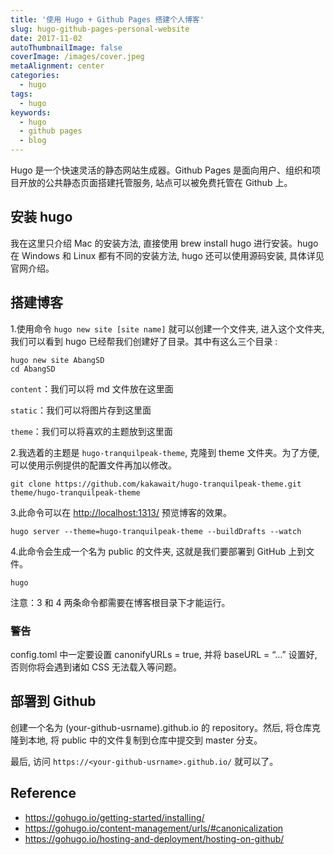 ```yaml
---
title: '使用 Hugo + Github Pages 搭建个人博客'
slug: hugo-github-pages-personal-website
date: 2017-11-02
autoThumbnailImage: false
coverImage: /images/cover.jpeg
metaAlignment: center
categories:
  - hugo
tags:
  - hugo
keywords:
  - hugo
  - github pages
  - blog
---
```


Hugo 是一个快速灵活的静态网站生成器。Github Pages 是面向用户、组织和项目开放的公共静态页面搭建托管服务, 站点可以被免费托管在 Github 上。

<!--more-->

## 安装 hugo

我在这里只介绍 Mac 的安装方法, 直接使用 brew install hugo 进行安装。hugo 在 Windows 和 Linux 都有不同的安装方法, hugo 还可以使用源码安装, 具体详见官网介绍。

## 搭建博客

1.使用命令 `hugo new site [site name]` 就可以创建一个文件夹, 进入这个文件夹, 我们可以看到 hugo 已经帮我们创建好了目录。其中有这么三个目录 :

```shell
hugo new site AbangSD
cd AbangSD
```

`content`：我们可以将 md 文件放在这里面

`static`：我们可以将图片存到这里面

`theme`：我们可以将喜欢的主题放到这里面

2.我选着的主题是 `hugo-tranquilpeak-theme`, 克隆到 theme 文件夹。为了方便, 可以使用示例提供的配置文件再加以修改。

```shell
git clone https://github.com/kakawait/hugo-tranquilpeak-theme.git theme/hugo-tranquilpeak-theme
```

3.此命令可以在 [http://localhost:1313/](http://localhost:1313/) 预览博客的效果。

```shell
hugo server --theme=hugo-tranquilpeak-theme --buildDrafts --watch
```

4.此命令会生成一个名为 public 的文件夹, 这就是我们要部署到 GitHub 上到文件。

```shell
hugo
```

注意：3 和 4 两条命令都需要在博客根目录下才能运行。

### 警告

config.toml 中一定要设置 canonifyURLs = true, 并将 baseURL = “…” 设置好, 否则你将会遇到诸如 CSS 无法载入等问题。

## 部署到 Github

创建一个名为 (your-github-usrname).github.io 的 repository。然后, 将仓库克隆到本地, 将 public 中的文件复制到仓库中提交到 master 分支。

最后, 访问 `https://<your-github-usrname>.github.io/` 就可以了。

## Reference

- https://gohugo.io/getting-started/installing/
- https://gohugo.io/content-management/urls/#canonicalization
- https://gohugo.io/hosting-and-deployment/hosting-on-github/
